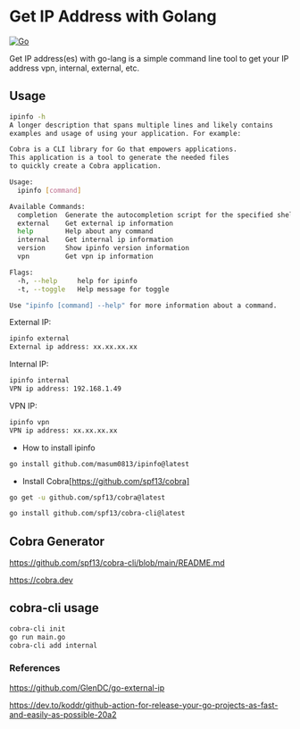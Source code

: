 # Get IP Address with Golang

[![Go](https://github.com/masum0813/getipinfo/actions/workflows/go.yml/badge.svg?branch=main)](https://github.com/masum0813/getipinfo/actions/workflows/go.yml)

Get IP address(es) with go-lang is a simple command line tool to get your IP address vpn, internal, external, etc.

## Usage

```bash
ipinfo -h
A longer description that spans multiple lines and likely contains
examples and usage of using your application. For example:

Cobra is a CLI library for Go that empowers applications.
This application is a tool to generate the needed files
to quickly create a Cobra application.

Usage:
  ipinfo [command]

Available Commands:
  completion  Generate the autocompletion script for the specified shell
  external    Get external ip information
  help        Help about any command
  internal    Get internal ip information
  version     Show ipinfo version information
  vpn         Get vpn ip information

Flags:
  -h, --help     help for ipinfo
  -t, --toggle   Help message for toggle

Use "ipinfo [command] --help" for more information about a command.
```

External IP:

```bash
ipinfo external
External ip address: xx.xx.xx.xx
```

Internal IP:

```bash
ipinfo internal
VPN ip address: 192.168.1.49
```

VPN IP:

```bash
ipinfo vpn
VPN ip address: xx.xx.xx.xx
```

* How to install ipinfo

```bash
go install github.com/masum0813/ipinfo@latest
```

* Install Cobra[https://github.com/spf13/cobra]

```bash
go get -u github.com/spf13/cobra@latest
```

```bash
go install github.com/spf13/cobra-cli@latest
```

## Cobra Generator

<https://github.com/spf13/cobra-cli/blob/main/README.md>

<https://cobra.dev>

## cobra-cli usage

```bash
cobra-cli init
go run main.go
cobra-cli add internal
```

### References

<https://github.com/GlenDC/go-external-ip>

<https://dev.to/koddr/github-action-for-release-your-go-projects-as-fast-and-easily-as-possible-20a2>
